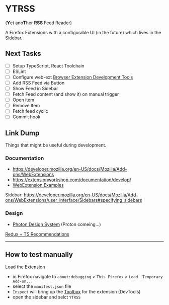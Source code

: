 # YTRSS
(**Y**et ano**T**her **RSS** Feed Reader)

A Firefox Extensions with a configurable UI (in the future) which lives in the Sidebar.

## Next Tasks
- [ ] Setup TypeScript, React Toolchain
- [ ] ESLint
- [ ] Configure web-ext [Browser Extension Development Tools](https://extensionworkshop.com/documentation/develop/browser-extension-development-tools/)
- [ ] Add RSS Feed via Button
- [ ] Show Feed in Sidebar
- [ ] Fetch Feed content (and show it) on manual trigger
- [ ] Open item
- [ ] Remove Item
- [ ] Fetch feed cyclic
- [ ] Commit hook
## Link Dump
Things that might be useful during development.

### Documentation
- https://developer.mozilla.org/en-US/docs/Mozilla/Add-ons/WebExtensions
- https://extensionworkshop.com/documentation/develop/
- [WebExtension Examples](https://developer.mozilla.org/de/docs/Mozilla/Add-ons/WebExtensions/Examples)


Sidebar: https://developer.mozilla.org/en-US/docs/Mozilla/Add-ons/WebExtensions/user_interface/Sidebars#specifying_sidebars

### Design
- [Photon Design System](https://design.firefox.com/photon/) (Proton comeing...)

[Redux + TS Recommendations](https://youtu.be/oDqg53iOub4?t=2470)

---
## How to test manually

Load the Extension
- in Firefox navigate to `about:debugging` > `This Firefox` > `Load  Temporary Add-on...`
- select the `manifest.json` file
- `Inspect` will bring up the [Toolbox](https://extensionworkshop.com/documentation/develop/debugging/#developer-tools-toolbox) for the extension (DevTools)
- open the sidebar and selct `YTRSS`
